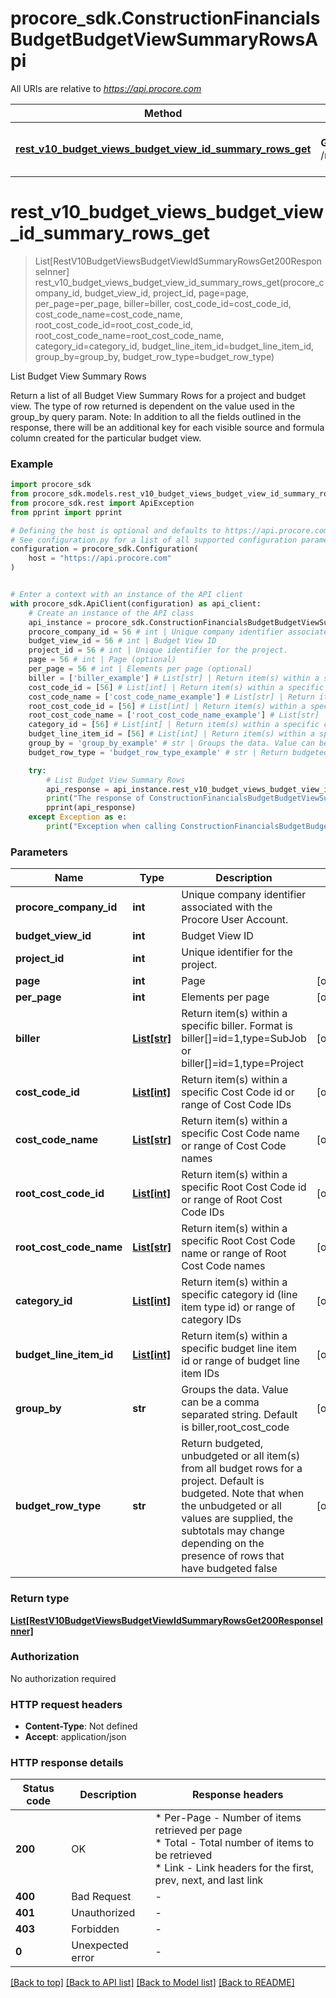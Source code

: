 # procore_sdk.ConstructionFinancialsBudgetBudgetViewSummaryRowsApi

All URIs are relative to *https://api.procore.com*

Method | HTTP request | Description
------------- | ------------- | -------------
[**rest_v10_budget_views_budget_view_id_summary_rows_get**](ConstructionFinancialsBudgetBudgetViewSummaryRowsApi.md#rest_v10_budget_views_budget_view_id_summary_rows_get) | **GET** /rest/v1.0/budget_views/{budget_view_id}/summary_rows | List Budget View Summary Rows


# **rest_v10_budget_views_budget_view_id_summary_rows_get**
> List[RestV10BudgetViewsBudgetViewIdSummaryRowsGet200ResponseInner] rest_v10_budget_views_budget_view_id_summary_rows_get(procore_company_id, budget_view_id, project_id, page=page, per_page=per_page, biller=biller, cost_code_id=cost_code_id, cost_code_name=cost_code_name, root_cost_code_id=root_cost_code_id, root_cost_code_name=root_cost_code_name, category_id=category_id, budget_line_item_id=budget_line_item_id, group_by=group_by, budget_row_type=budget_row_type)

List Budget View Summary Rows

Return a list of all Budget View Summary Rows for a project and budget view. The type of row returned is dependent on the value used in the group_by query param.  Note: In addition to all the fields outlined in the response, there will be an additional key for each visible source and formula column created for the particular budget view.

### Example


```python
import procore_sdk
from procore_sdk.models.rest_v10_budget_views_budget_view_id_summary_rows_get200_response_inner import RestV10BudgetViewsBudgetViewIdSummaryRowsGet200ResponseInner
from procore_sdk.rest import ApiException
from pprint import pprint

# Defining the host is optional and defaults to https://api.procore.com
# See configuration.py for a list of all supported configuration parameters.
configuration = procore_sdk.Configuration(
    host = "https://api.procore.com"
)


# Enter a context with an instance of the API client
with procore_sdk.ApiClient(configuration) as api_client:
    # Create an instance of the API class
    api_instance = procore_sdk.ConstructionFinancialsBudgetBudgetViewSummaryRowsApi(api_client)
    procore_company_id = 56 # int | Unique company identifier associated with the Procore User Account.
    budget_view_id = 56 # int | Budget View ID
    project_id = 56 # int | Unique identifier for the project.
    page = 56 # int | Page (optional)
    per_page = 56 # int | Elements per page (optional)
    biller = ['biller_example'] # List[str] | Return item(s) within a specific biller. Format is biller[]=id=1,type=SubJob or biller[]=id=1,type=Project (optional)
    cost_code_id = [56] # List[int] | Return item(s) within a specific Cost Code id or range of Cost Code IDs (optional)
    cost_code_name = ['cost_code_name_example'] # List[str] | Return item(s) within a specific Cost Code name or range of Cost Code names (optional)
    root_cost_code_id = [56] # List[int] | Return item(s) within a specific Root Cost Code id or range of Root Cost Code IDs (optional)
    root_cost_code_name = ['root_cost_code_name_example'] # List[str] | Return item(s) within a specific Root Cost Code name or range of Root Cost Code names (optional)
    category_id = [56] # List[int] | Return item(s) within a specific category id (line item type id) or range of category IDs (optional)
    budget_line_item_id = [56] # List[int] | Return item(s) within a specific budget line item id or range of budget line item IDs (optional)
    group_by = 'group_by_example' # str | Groups the data. Value can be a comma separated string. Default is biller,root_cost_code (optional)
    budget_row_type = 'budget_row_type_example' # str | Return budgeted, unbudgeted or all item(s) from all budget rows for a project. Default is budgeted. Note that when the unbudgeted or all values are supplied, the subtotals may change depending on the presence of rows that have budgeted false (optional)

    try:
        # List Budget View Summary Rows
        api_response = api_instance.rest_v10_budget_views_budget_view_id_summary_rows_get(procore_company_id, budget_view_id, project_id, page=page, per_page=per_page, biller=biller, cost_code_id=cost_code_id, cost_code_name=cost_code_name, root_cost_code_id=root_cost_code_id, root_cost_code_name=root_cost_code_name, category_id=category_id, budget_line_item_id=budget_line_item_id, group_by=group_by, budget_row_type=budget_row_type)
        print("The response of ConstructionFinancialsBudgetBudgetViewSummaryRowsApi->rest_v10_budget_views_budget_view_id_summary_rows_get:\n")
        pprint(api_response)
    except Exception as e:
        print("Exception when calling ConstructionFinancialsBudgetBudgetViewSummaryRowsApi->rest_v10_budget_views_budget_view_id_summary_rows_get: %s\n" % e)
```



### Parameters


Name | Type | Description  | Notes
------------- | ------------- | ------------- | -------------
 **procore_company_id** | **int**| Unique company identifier associated with the Procore User Account. | 
 **budget_view_id** | **int**| Budget View ID | 
 **project_id** | **int**| Unique identifier for the project. | 
 **page** | **int**| Page | [optional] 
 **per_page** | **int**| Elements per page | [optional] 
 **biller** | [**List[str]**](str.md)| Return item(s) within a specific biller. Format is biller[]&#x3D;id&#x3D;1,type&#x3D;SubJob or biller[]&#x3D;id&#x3D;1,type&#x3D;Project | [optional] 
 **cost_code_id** | [**List[int]**](int.md)| Return item(s) within a specific Cost Code id or range of Cost Code IDs | [optional] 
 **cost_code_name** | [**List[str]**](str.md)| Return item(s) within a specific Cost Code name or range of Cost Code names | [optional] 
 **root_cost_code_id** | [**List[int]**](int.md)| Return item(s) within a specific Root Cost Code id or range of Root Cost Code IDs | [optional] 
 **root_cost_code_name** | [**List[str]**](str.md)| Return item(s) within a specific Root Cost Code name or range of Root Cost Code names | [optional] 
 **category_id** | [**List[int]**](int.md)| Return item(s) within a specific category id (line item type id) or range of category IDs | [optional] 
 **budget_line_item_id** | [**List[int]**](int.md)| Return item(s) within a specific budget line item id or range of budget line item IDs | [optional] 
 **group_by** | **str**| Groups the data. Value can be a comma separated string. Default is biller,root_cost_code | [optional] 
 **budget_row_type** | **str**| Return budgeted, unbudgeted or all item(s) from all budget rows for a project. Default is budgeted. Note that when the unbudgeted or all values are supplied, the subtotals may change depending on the presence of rows that have budgeted false | [optional] 

### Return type

[**List[RestV10BudgetViewsBudgetViewIdSummaryRowsGet200ResponseInner]**](RestV10BudgetViewsBudgetViewIdSummaryRowsGet200ResponseInner.md)

### Authorization

No authorization required

### HTTP request headers

 - **Content-Type**: Not defined
 - **Accept**: application/json

### HTTP response details

| Status code | Description | Response headers |
|-------------|-------------|------------------|
**200** | OK |  * Per-Page - Number of items retrieved per page <br>  * Total - Total number of items to be retrieved <br>  * Link - Link headers for the first, prev, next, and last link <br>  |
**400** | Bad Request |  -  |
**401** | Unauthorized |  -  |
**403** | Forbidden |  -  |
**0** | Unexpected error |  -  |

[[Back to top]](#) [[Back to API list]](../README.md#documentation-for-api-endpoints) [[Back to Model list]](../README.md#documentation-for-models) [[Back to README]](../README.md)

